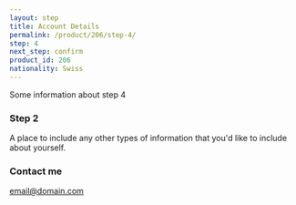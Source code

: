 ```yaml
---
layout: step
title: Account Details
permalink: /product/206/step-4/
step: 4
next_step: confirm
product_id: 206
nationality: Swiss
---
```


Some information about step 4

### Step 2

A place to include any other types of information that you'd like to include about yourself.

### Contact me

[email@domain.com](mailto:email@domain.com)
